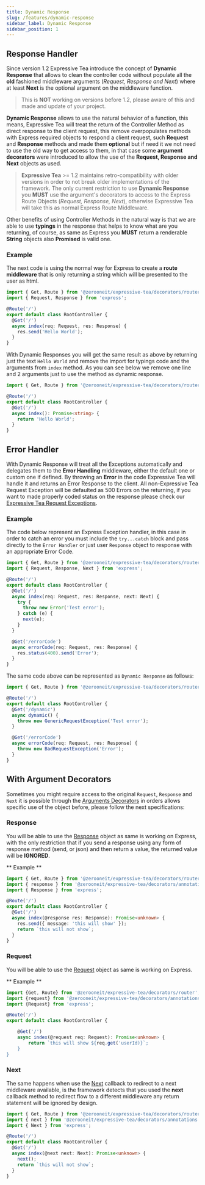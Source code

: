 ```yaml
---
title: Dynamic Response
slug: /features/dynamic-response
sidebar_label: Dynamic Response
sidebar_position: 1
---
```


## Response Handler

Since version 1.2 Expressive Tea introduce the concept of **Dynamic Response** that allows to clean the controller code
without populate all the **old** fashioned middleware arguments (_Request, Response and Next_) where at least **Next** is the
optional argument on the middleware function.

> This is **NOT** working on versions before 1.2, please aware of this and made and update of your project.

**Dynamic Response** allows to use the natural behavior of a function, this means, Expressive Tea will treat the return
of the Controller Method as direct response to the client request, this remove overpopulates methods with Express required
objects to respond a client request, such **Request** and **Response** methods and made them **optional** but if need it
we not need to use the old way to get access to them, in that case some **argument decorators** were introduced to allow
the use of the **Request, Response and Next** objects as used.

> **Expressive Tea** >= 1.2 maintains retro-compatibility with older versions in order to not break older implementations of
> the framework. The only current restriction to use **Dynamic Response** you **MUST** use the argument's decorators to access
> to the Express Route Objects (_Request, Response, Next_), otherwise Expressive Tea will take this as normal Express Route
> Middleware.

Other benefits of using Controller Methods in the natural way is that we are able to use **typings** in the response that
helps to know what are you returning, of course, as same as Express you **MUST** return a renderable **String** objects
also **Promised** is valid one.

### Example

The next code is using the normal way for Express to create a **route middleware** that is only returning a string which
will be presented to the user as html.

```typescript title="GenericController.ts" {8,9}
import { Get, Route } from '@zerooneit/expressive-tea/decorators/router';
import { Request, Response } from 'express';

@Route('/')
export default class RootController {
  @Get('/')
  async index(req: Request, res: Response) {
    res.send('Hello World');
  }
}
```

With Dynamic Responses you will get the same result as above by returning just the text `Hello World` and remove the import
for typings code and the arguments from `index` method. As you can see below we remove one line and 2 arguments just to use
the method as dynamic response.

```typescript title="GenericController.ts" {7,8}
import { Get, Route } from '@zerooneit/expressive-tea/decorators/router';

@Route('/')
export default class RootController {
  @Get('/')
  async index(): Promise<string> {
    return 'Hello World';
  }
}
```

## Error Handler

With Dynamic Response will treat all the Exceptions automatically and delegates them to the **Error Handling** middleware,
either the default one or custom one if defined. By throwing an **Error** in the code Expressive Tea will handle it and returns
an Error Response to the client. All non-Expressive Tea Request Exception will be defaulted as 500 Errors on the returning, if
you want to made properly coded status on the response please check our [Expressive Tea Request Exceptions](../exceptions/request).

### Example

The code below represent an Express Exception handler, in this case in order to catch an error you must include the `try...catch`
block and pass directly to the `Error Handler` or just user `Response` object to response with an appropriate Error Code.

```typescript title="GenericController.ts" {8-11,15-17}
import { Get, Route } from '@zerooneit/expressive-tea/decorators/router';
import { Request, Response, Next } from 'express';

@Route('/')
export default class RootController {
  @Get('/')
  async index(req: Request, res: Response, next: Next) {
    try {
      throw new Error('Test error');
    } catch (e) {
      next(e);
    }
  }

  @Get('/errorCode')
  async errorCode(req: Request, res: Response) {
    res.status(400).send('Error');
  }
}
```

The same code above can be represented as `Dynamic Response` as follows:

```typescript title="GenericController.ts" {7-9,12-14}
import { Get, Route } from '@zerooneit/expressive-tea/decorators/router';

@Route('/')
export default class RootController {
  @Get('/dynamic')
  async dynamic() {
    throw new GenericRequestException('Test error');
  }

  @Get('/errorCode')
  async errorCode(req: Request, res: Response) {
    throw new BadRequestException('Error');
  }
}
```

## With Argument Decorators

Sometimes you might require access to the original `Request`, `Response` and `Next` it is possible through the [Arguments Decorators](../decorators/annotations)
in orders allows specific use of the object before, please follow the next specifications:

### Response

You will be able to use the [Response](http://expressjs.com/en/4x/api.html#res) object as same is working on Express, with the only restriction
that if you send a response using any form of response method (send, or json) and then return a value, the returned value will be **IGNORED**.

** Example **

```typescript title="GenericController.ts" {9-12}
import { Get, Route } from '@zerooneit/expressive-tea/decorators/router';
import { response } from '@zerooneit/expressive-tea/decorators/annotations';
import { Response } from 'express';

@Route('/')
export default class RootController {
  @Get('/')
  async index(@response res: Response): Promise<unknown> {
    res.send({ message: 'this will show' });
    return `this will not show`;
  }
}
```

### Request

You will be able to use the [Request](http://expressjs.com/en/4x/api.html#req) object as same is working on Express.

** Example **

```typescript title="GenericController.ts" {9-11}
import {Get, Route} from '@zerooneit/expressive-tea/decorators/router';
import {request} from '@zerooneit/expressive-tea/decorators/annotations';
import {Request} from 'express';

@Route('/')
export default class RootController {

    @Get('/')
    async index(@request req: Request): Promise<unknown> {
        return `this will show ${req.get('userId)}`;
    }
}
```

### Next

The same happens when use the [Next](http://expressjs.com/en/guide/using-middleware.html) callback to redirect to a next
middleware available, is the framework detects that you used the **next** callback method to redirect flow to a different
middleware any return statement will be ignored by design.

```typescript title="GenericController.ts" {9-12}
import { Get, Route } from '@zerooneit/expressive-tea/decorators/router';
import { next } from '@zerooneit/expressive-tea/decorators/annotations';
import { Next } from 'express';

@Route('/')
export default class RootController {
  @Get('/')
  async index(@next next: Next): Promise<unknown> {
    next();
    return `this will not show`;
  }
}
```
